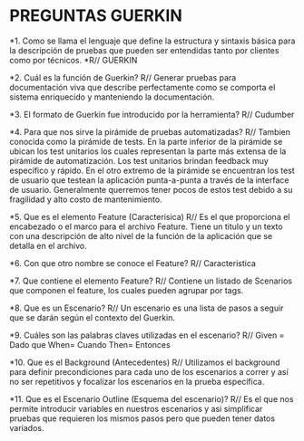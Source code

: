 # PREGUNTAS GUERKIN

*1.	Como se llama el lenguaje que define la estructura y sintaxis básica para la descripción de pruebas que pueden ser entendidas tanto por clientes como por técnicos.
    	*R// GUERKIN
     
*2.	Cuál es la función de Guerkin? 
R// Generar pruebas para documentación viva que describe perfectamente como se comporta el sistema enriquecido y manteniendo la documentación.

*3.	El formato de Guerkin fue introducido por la herramienta?
R// Cudumber

*4.	Para que nos sirve la pirámide de pruebas automatizadas?
R// Tambien conocida como la pirámide de tests.
En la parte inferior de la pirámide se ubican los test unitarios los cuales representan la parte más extensa de la pirámide de automatización. Los test unitarios brindan feedback muy específico y rápido.
En el otro extremo de la pirámide se encuentran los test de usuario que testean la aplicación punta-a-punta a través de la interface de usuario. Generalmente querremos tener pocos de estos test debido a su fragilidad y alto costo de mantenimiento.

*5.	Que es el elemento Feature (Caracterisica)
R// Es el  que proporciona el encabezado o el marco para el archivo Feature. Tiene un titulo y un texto con una descripción de alto nivel de la función de la aplicación que se detalla en el archivo.

*6.	Con que otro nombre se conoce el Feature?
R// Caracteristica

*7.	Que contiene el elemento Feature?
R// Contiene un listado de Scenarios que componen el feature, los cuales pueden agrupar por tags.

*8.	Que es un Escenario?
R// Un escenario es una lista de pasos a seguir que se darán según el contexto del Guerkin.

*9.	Cuáles son las palabras claves utilizadas en el escenario?
R//	 Given = Dado que
 	When= Cuando
	Then= Entonces

*10.	Que es el Background (Antecedentes)
R// Utilizamos el background para definir precondiciones para cada uno de los escenarios a correr y así no ser repetitivos y focalizar los escenarios en la prueba específica. 

*11.	Que es el Escenario Outline (Esquema del escenario)?
R// Es el que nos permite introducir variables en nuestros escenarios y asi simplificar pruebas que requieren los mismos pasos pero que pueden tener datos variados.
